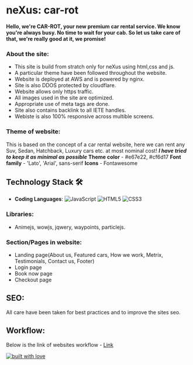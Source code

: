 # neXus: car-rot

**Hello, we're CAR-ROT, your new premium car rental service. We know you're always busy. No time to wait for your cab. So let us take care of that, we're really good at it, we promise!**

### About the site:

- This site is build from stratch only for neXus using html,css and js.
- A particular theme have been followed throughout the website.
- Website is deployed at AWS and is powered by nginx.
- Site is also DDOS protected by cloudflare.
- Website allows only https traffic.
- All images used in the site are optimized.
- Appropriate use of meta tags are done.
- Site also contains backlink to all IETE handles.
- Webiste is also 100% responsive across multible screens.

### Theme of website:

This is based on the concept of a car rental website, here we can rent any Suv, Sedan, Hatchback, Luxury cars etc. at most nominal cost!
**_I have tried to keep it as minimal as possible_**
**Theme color** - #e67e22, #cf6d17
**Font family** - 'Lato', 'Arial', sans-serif
**Icons** - Fontawesome

## Technology Stack 🛠️

- **Coding Languages**: <img alt="JavaScript" src="https://img.shields.io/badge/javascript%20-%23323330.svg?&style=for-the-badge&logo=javascript&logoColor=%23F7DF1E"/> <img alt="HTML5" src="https://img.shields.io/badge/html5%20-%23E34F26.svg?&style=for-the-badge&logo=html5&logoColor=white"/> <img alt="CSS3" src="https://img.shields.io/badge/css3%20-%231572B6.svg?&style=for-the-badge&logo=css3&logoColor=white"/>

### Libraries:

- Animejs, wowjs, jqwery, waypoints, particlejs.

### Section/Pages in website:

- Landing page(About us, Featured cars, How we work, Metrix, Testimonials, Contact us, Footer)
- Login page
- Book now page
- Checkout page

## SEO:

All care have been taken for best practices and to improve the sites seo.

## Workflow:

Below is the link of websites workflow - [Link](https://www.figma.com/file/KvxAP5JUGpPbwDAby4nSsa/Untitled?node-id=0%3A1)

<p align = "center">

[![built with love](https://forthebadge.com/images/badges/built-with-love.svg)]()

</p>
